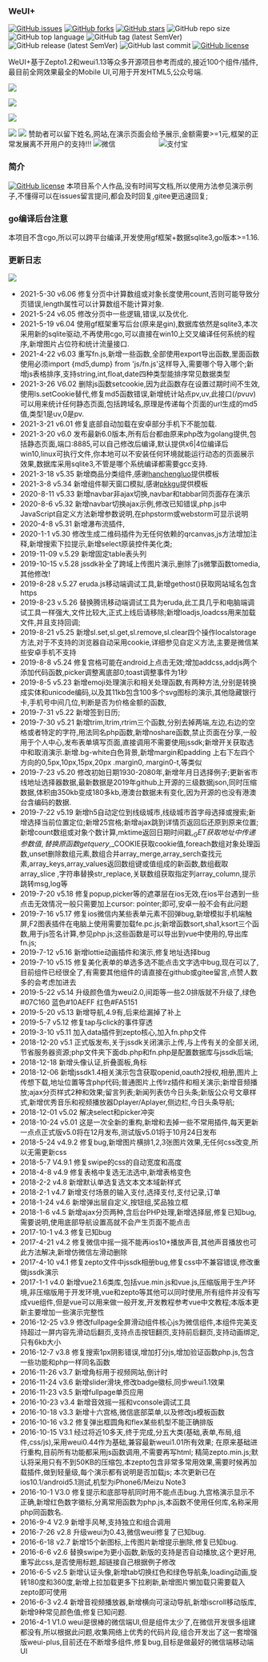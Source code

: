 ### WeUI+
[![GitHub issues](https://img.shields.io/github/issues/logoove/weui?color=1)](https://github.com/logoove/weui/issues)  [![GitHub forks](https://img.shields.io/github/forks/logoove/weui?color=1&style=social)](https://github.com/logoove/weui/network)  [![GitHub stars](https://img.shields.io/github/stars/logoove/weui?color=1&style=social)](https://github.com/logoove/weui/stargazers)  ![GitHub repo size](https://img.shields.io/github/repo-size/logoove/weui?color=1)
![GitHub top language](https://img.shields.io/github/languages/top/logoove/weui?color=1)
![GitHub tag (latest SemVer)](https://img.shields.io/github/v/tag/logoove/weui?color=1)
![GitHub release (latest SemVer)](https://img.shields.io/github/v/release/logoove/weui?color=1)
![GitHub last commit](https://img.shields.io/github/last-commit/logoove/weui)
[![GitHub license](https://img.shields.io/github/license/logoove/weui?color=1)](https://github.com/logoove/weui/blob/master/LICENSE)

WeUI+基于Zepto1.2和weui1.13等众多开源项目参考而成的,接近100个组件/插件,最目前全网效果最全的Mobile UI,可用于开发HTML5,公众号端.

[![](https://img.shields.io/badge/%E5%9C%A8%E7%BA%BF%E6%BC%94%E7%A4%BA-V5%2B%2B-1)](http://weui.shanliwawa.top)

[![](https://img.shields.io/badge/%E5%9C%A8%E7%BA%BF%E6%BC%94%E7%A4%BA-V4.9-1)](http://weui.shanliwawa.top/4.9)

[![](https://img.shields.io/badge/github-https%3A%2F%2Fgithub.com%2Flogoove%2Fweui-1)](https://github.com/logoove/weui)

[![](https://img.shields.io/badge/gitee-https%3A%2F%2Fgitee.com%2Fyoby%2Fweui-1)](https://gitee.com/yoby/weui)
![](https://img.shields.io/badge/%E8%B5%9E%E5%8A%A9%E6%88%91-%E6%84%9F%E8%B0%A2%E6%AF%8F%E4%BD%8D%E8%B5%9E%E5%8A%A9%E5%92%8C%E5%85%B3%E6%B3%A8%E7%94%A8%E6%88%B7-1)
赞助者可以留下姓名,网站,在演示页面会给予展示,金额需要>=1元,框架的正常发展离不开用户的支持!!!
![微信](https://weui.shanliwawa.top/weui/images/wechat.jpg)
                       &nbsp;&nbsp;&nbsp;&nbsp;&nbsp;&nbsp;&nbsp;&nbsp;&nbsp;&nbsp;&nbsp;&nbsp;&nbsp;&nbsp;&nbsp;&nbsp;&nbsp;&nbsp;&nbsp;&nbsp;  ![支付宝](https://weui.shanliwawa.top/weui/images/alipay.jpg)

### 简介
[![GitHub license](https://img.shields.io/github/license/logoove/weui?color=1)](https://github.com/logoove/weui/blob/master/LICENSE)
本项目系个人作品,没有时间写文档,所以使用方法参见演示例子,不懂得可以在issues留言提问,都会及时回复,gitee更迅速回复;

### go编译后台注意
本项目不含cgo,所以可以跨平台编译,开发使用gf框架+数据sqlite3,go版本>=1.16.

### 更新日志
![](https://img.shields.io/badge/Date-%E6%9B%B4%E6%96%B0%E6%97%A5%E5%BF%97-1)
- 2021-5-30 v6.06 修复分页中计算数组或对象长度使用count,否则可能导致分页错误,length属性可以计算数组不能计算对象.
- 2021-5-24 v6.05 修改分页中一些逻辑,错误,以及优化.
- 2021-5-19 v6.04 使用gf框架重写后台(原来是gin),数据库依然是sqlite3,本次采用新的sqlite驱动,不再使用cgo,可以直接在win10上交叉编译任何系统的程序,新增图片占位符和统计流量接口.
- 2021-4-22 v6.03 重写fn.js,新增一些函数,全部使用export导出函数,里面函数使用必须import {md5,dump} from 'js/fn.js'这样导入,需要哪个导入哪个;新增js表格排序,支持string,int,float,date四种类型能排序常见数据类型
- 2021-3-26 V6.02 删除js函数setcookie,因为此函数存在设置过期时间不生效,使用ls.setCookie替代,修复md5函数错误,新增统计站点pv,uv,此接口(/pvuv)可以用来统计任何静态页面,包括跨域名,原理是传递每个页面的url生成的md5值,类型1是uv,0是pv.
- 2021-3-21 v6.01 修复底部自动加载在安卓部分手机下不能加载.
- 2021-3-20 v6.0 发布最新6.0版本,所有后台都由原来php改为golang提供,包括静态页面,端口:8885,可以自己修改后编译,默认提供x6|4位编译后win10,linux可执行文件,你本地可以不安装任何环境就能运行动态的页面展示效果,数据库采用sqlite3,不管是哪个系统编译都需要gcc支持.
- 2021-3-18 v5.35 新增商品分类组件,感谢[hanchengluo](https://gitee.com/hanchengluo)提供模板
- 2021-3-8 v5.34 新增组件聊天窗口模拟,感谢[pkkgu](https://gitee.com/pkkgu)提供模板
- 2020-8-11 v5.33 新增navbar非ajax切换,navbar和tabbar同页面存在演示
- 2020-8-6 v5.32 新增navbar切换ajax示例,修改已知错误,php.js中JavaScript自定义方法新增参数说明,在phpstorm或webstorm可显示说明
- 2020-4-8 v5.31 新增瀑布流插件,
- 2020-1-1 v5.30 修改生成二维码插件为无任何依赖的qrcanvas,js方法增加注释,新增搜索下拉提示,新增select原装控件美化类;
- 2019-11-09 v.5.29 新增固定table表头列
- 2019-10-15 v.5.28 jssdk补全了跨域上传图片演示,删除了js微擎函数tomedia,其他修改!
- 2019-8-28 v.5.27 eruda.js移动端调试工具,新增gethost()获取网站域名包含https
- 2019-8-23 v.5.26 替换腾讯移动端调试工具为eruda,此工具几乎和电脑端调试工具一样强大,文件比较大,正式上线后请移除;新增loadjs,loadcss用来加载文件,并且支持回调;
- 2019-8-21 v5.25 新增sl.set,sl.get,sl.remove,sl.clear四个操作localstorage方法,对于不支持的浏览器自动采用cookie,详细参见自定义方法,主要是微信某些安卓手机不支持
- 2019-8-8 v5.24 修复宫格可能在android上点击无效;增加addcss,addjs两个添加代码函数,picker调整离底部0;toast调整事件为1秒
- 2019-8-5 v5.23 新增emoji处理演示和相关处理函数,有两种方法,分别是转换成实体和unicode编码,以及其11kb包含100多个svg图标的演示,其他隐藏银行卡,手机号中间几位,判断是否为价格金额的函数,
- 2019-7-31 v5.22 新增签到日历;
- 2019-7-30 v5.21 新增trim,ltrim,rtrim三个函数,分别去掉两端,左边,右边的空格或者特定的字符,用法同名php函数,新增noshare函数,禁止页面在分享,一般用于个人中心,发布表单填写页面,直接调用不需要使用jssdk;新增开关获取选中和取消演示.新增.bg-white白色背景,新增margin和padding 上右下左四个方向的0,5px,10px,15px,20px .margin0,.margin0-t,等类似
- 2019-7-23 v5.20 修改初始日期1930-2080年,新增年月日选择例子;更新省市线地址选择器数据,最新数据是2019年github上开源的三级数据json,同时压缩数据,体积由350kb变成180多kb,港澳台数据未有变化,因为开源的也没有港澳台含编码的数据.
- 2019-7-22 v5.19 新增h5自动定位到线级城市,线级城市首字母选择或搜索;新增选择当前位置定位;新增25宫格;新增ajax跳到详情页返回后还原到原来位置;
新增count数组或对象个数计算,mktime返回日期时间戳,$_GET获取地址中传递参数值,替换原函数getquery,$_COOKIE获取cookie值,foreach数组对象处理函数,unset删除数组元素,数组合并array_merge,array_serch查找元素,array_keys,array_values返回数组键或值组成的新函数,数组截取array_slice
,字符串替换str_replace,关联数组获取指定列array_column,提示跳转msg,log等
- 2019-7-20 v5.18 修复popup,picker等的遮罩层在ios无效,在ios平台遇到一些点击无效情况一般只需要加上cursor: pointer;即可,安卓一般不会有此问题
- 2019-7-16 v5.17 修复ios微信内某些表单元素不回弹bug,新增模拟手机端触屏,F2图表插件在电脑上使用需要加载fe.pc.js;新增函数sort,sha1,ksort三个函数,用于js签名计算,参见php.js;这些函数是可以导出到vue中使用的,导出库fn.js;
- 2019-7-12 v5.16 新增lottie动画插件和演示,修复地址选择bug
- 2019-7-10 v5.15 修复美化表单的单选多选不能点击文字选中bug,现在可以了,目前组件已经很全了,有需要其他组件的请直接在github或gitee留言,点赞人数多的会考虑加进去
- 2019-5-22 v5.14 升级颜色值为weui2.0,间距等一些2.0排版就不升级了,绿色#07C160 蓝色#10AEFF 红色#FA5151
- 2019-5-20 v5.13 新增导航,4.9有,后来给漏掉了补上
- 2019-5-7 v5.12 修复tap与click的事件穿透
- 2019-3-10 v5.11 加入data插件到zepto核心,加入fn.php文件
- 2018-12-20 v5.1 正式版发布,关于jssdk关闭演示上传,与上传有关的全部关闭,节省服务器资源;php文件夹下面db.php和fn.php是配置数据库与jssdk后端;
- 2018-12-18 新增头像认证,折叠面板,角标
- 2018-12-06 新增jssdk1.4相关演示包含获取openid,oauth2授权,相册,图片上传想下载,地址位置等含php代码;普通图片上传lrz插件和相关演示;新增音频播放;ajax分页样式2种和效果;留言列表;新闻列表仿今日头条;新版公众号文章样式,新增优秀音乐和视频播放器Dplayer/Aplayer,侧边栏,今日头条导航;
- 2018-12-01 v5.02 解决select和picker冲突
- 2018-10-24 v5.01  这是一次全新的重构,新增和去掉一些不常用插件,每天更新一点点正式版v5.0将在12月发布,测试版v5.01将于10月24日发布
- 2018-5-24 v4.9.2 修复bug,新增图片横排1,2,3张图片效果,无任何css改变,所以无需更新css
- 2018-5-7 V4.9.1 修复swipe的css的自动宽度和高度
- 2018-4-8 v4.9 修复表格中复选无法选中,新增表格变色
- 2018-2-2 v4.8 新增默认单选复选文本文本域新样式
- 2018-2-1 v4.7 新增支付场景的输入支付,选择支付,支付记录,订单
- 2018-1-24 v4.6 新增弹出层自定义,按钮组,奖品独立框
- 2018-1-6 v4.5 新增ajax分页两种,含后台PHP处理,新增选择层,修复已知bug,需要说明,使用底部导航设置高就不会产生页面不能点击
- 2017-10-1 v4.3 修复已知bug
- 2017-4-21 v4.2 修复微信中摇一摇不能再ios10+播放声音,其他声音播放也可此方法解决,新增仿微信左滑动删除
- 2017-4-10 v4.1 修复zepto文件中jssdk相册bug,修复css中不兼容错误,修改重做jssdk演示
- 2017-1-1 v4.0 新增vue2.1.6类库,包括vue.min.js和vue.js,压缩版用于生产环境,非压缩版用于开发环境,vue和zepto等其他可以同时使用,所有组件并没有写成vue组件,但是vue可以用来做一般开发,开发教程参考vue中文教程;本版本更新主要增加一些演示完整性
- 2016-12-25 v3.9 修改fullpage全屏滑动组件核心js为微信组件,本组件完美支持超过一屏内容先滑动后翻页,支持点击按钮翻页,支持前后翻页,支持动画绑定,只有6kb大小
- 2016-12-7 v3.8  修复搜索1px阴影错误,增加打分js,增加验证函数php.js,包含一些功能和php一样同名函数
- 2016-11-26 v3.7 新增角标用于视频网站,倒计时
- 2016-11-24 v3.6 新增slider滑块,修改badge徽标,同步weui1.1效果
- 2016-11-23 v3.5 新增fullpage单页应用
- 2016-10-23 v3.4 新增音效摇一摇和vconsole调试工具
- 2016-10-18 v3.3 新增十六宫格,微信底部菜单,以及修改js模板函数
- 2016-10-16 v3.2 修复弹出框圆角和flex某些机型不能正确排版
- 2016-10-15 V3.1 经过将近10多天,终于完成,分五大类(基础,表单,布局,组件,css/js),采用weui0.44作为基础,兼容最新weui1.01所有效果;
在原来基础进行重构,目前所有功能都采用js函数调用,不需要再写html;
精简zepto.min.js;默认将采用只有不到50KB的压缩包,本zepto包含非常多常用效果,需要时候再加载插件,做到轻量级,每个演示都有说明是否加载js;
本次更新已在ios10.1/android5.1测试,机型为iPhone6/Meizu Note3
- 2016-10-1 V3.0 修复提示和底部导航同时用不能点击bug.九宫格演示显示不正确,新增红色数字徽标,分离常用函数为php.js,本函数不使用任何库,名称采用php同函数名.
- 2016-9-4 V2.9  新增手风琴,支持独立和组合调用 
- 2016-7-26 v2.8  升级weui为0.43,微信weui修复了已知bug.
- 2016-6-18 v2.7  新增15个新图标,上传图片新增提示删除,修复已知bug.
- 2016-6-6 v2.6   替换swipe为更小函数,新版的支持是否自动播放,这个更好用,重写此css,是否使用标题,超链接自己根据例子修改 
- 2016-6-5  v2.5  新增认证头像,新增tab切换红色和绿色导航条,loading动画,旋转180度和360度,新增上拉加载更多下拉刷新,新增图片懒加载只需要载入zepto即可使用   
- 2016-6-3  v2.4  新增音视频播放器,新增横向可滚动导航,新增iscroll移动版库,新增9种常见颜色值;修复已知问题.   
- 2016-4-1 V1.0 weui是很棒的微信端UI,但是组件太少了,在微信开发很多组建都没有,所以根据此问题,收集网络上优秀的代码片段,组合开发出了这一套增强版weui-plus,目前还在不断增多组件,修复bug,目标是做最好的微信端移动端UI